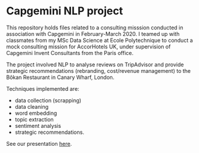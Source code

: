 # Capgemini NLP project

This repository holds files related to a consulting misssion conducted in association with Capgemini in February-March 2020. I teamed up with classmates from my MSc Data Science at Ecole Polytechnique to conduct a mock consulting mission for AccorHotels UK, under supervision of Capgemini Invent Consultants from the Paris office.

The project involved NLP to analyse reviews on TripAdvisor and provide strategic recommendations (rebranding, cost/revenue management) to the Bôkan Restaurant in Canary Wharf, London.

Techniques implemented are:
* data collection (scrapping)
* data cleaning
* word embedding
* topic extraction
* sentiment analysis
* strategic recommendations.

See our presentation [here](/Project%20presentation.pdf).

